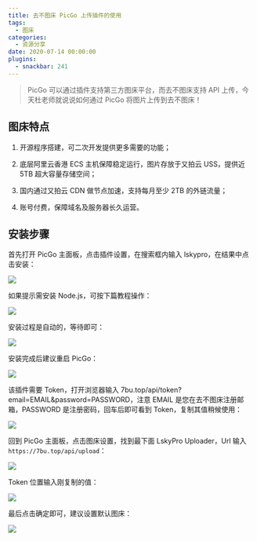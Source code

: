 ```yaml
---
title: 去不图床 PicGo 上传插件的使用
tags:
  - 图床
categories:
  - 资源分享
date: 2020-07-14 00:00:00
plugins:
  - snackbar: 241
---
```


> PicGo 可以通过插件支持第三方图床平台，而去不图床支持 API 上传，今天杜老师就说说如何通过 PicGo 将图片上传到去不图床！

<!-- more -->

## 图床特点

1. 开源程序搭建，可二次开发提供更多需要的功能；

2. 底层阿里云香港 ECS 主机保障稳定运行，图片存放于又拍云 USS，提供近 5TB 超大容量存储空间；

3. 国内通过又拍云 CDN 做节点加速，支持每月至少 2TB 的外链流量；

4. 账号付费，保障域名及服务器长久运营。

## 安装步骤

首先打开 PicGo 主面板，点击插件设置，在搜索框内输入 lskypro，在结果中点击安装：

![](https://cdn.dusays.com/2020/07/241-1.jpg)

如果提示需安装 Node.js，可按下篇教程操作：

![](https://cdn.dusays.com/2020/07/241-2.jpg)

安装过程是自动的，等待即可：

![](https://cdn.dusays.com/2020/07/241-3.jpg)

安装完成后建议重启 PicGo：

![](https://cdn.dusays.com/2020/07/241-4.jpg)

该插件需要 Token，打开浏览器输入 7bu.top/api/token?email=EMAIL&password=PASSWORD，注意 EMAIL 是您在去不图床注册邮箱，PASSWORD 是注册密码，回车后即可看到 Token，复制其值稍候使用：

![](https://cdn.dusays.com/2020/07/241-5.jpg)

回到 PicGo 主面板，点击图床设置，找到最下面 LskyPro Uploader，Url 输入 `https://7bu.top/api/upload`：

![](https://cdn.dusays.com/2020/07/241-6.jpg)

Token 位置输入刚复制的值：

![](https://cdn.dusays.com/2020/07/241-7.jpg)

最后点击确定即可，建议设置默认图床：

![](https://cdn.dusays.com/2020/07/241-8.jpg)
